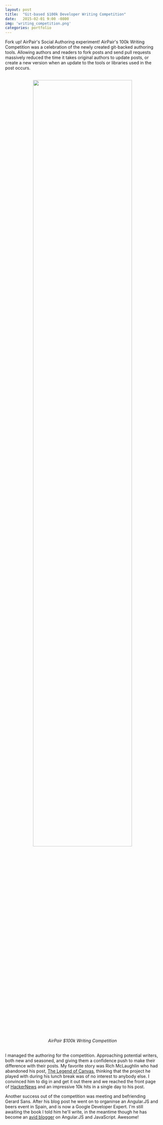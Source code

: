 ```yaml
---
layout: post
title:  "Git-based $100k Developer Writing Competition"
date:   2015-02-01 9:00 -0800
img: 'writing_competition.png'
categories: portfolio
---
```


Fork up! AirPair's Social Authoring experiment! AirPair's 100k Writing Competition was a celebration of the newly created git-backed authoring tools. Allowing authors and readers to fork posts and send pull requests massively reduced the time it takes original authors to update posts, or create a new version when an update to the tools or libraries used in the post occurs.

<center>
<br/>
<img src="{{ site.url }}/assets/img/2015/airpair_writing_competition.png" style="width:80%">
<br/>
<cite>AirPair $100k Writing Competition</cite>
</center>
<br/>


I managed the authoring for the competition. Approaching potential writers, both new and seasoned, and giving them a confidence push to make their difference with their posts.  My favorite story was Rich McLaughlin who had abandoned his post, [The Legend of Canvas](https://www.airpair.com/javascript/posts/the-legend-of-canvas), thinking that the project he played with during his lunch break was of no interest to anybody else. I convinced him to dig in and get it out there and we reached the front page of [HackerNews](https://news.ycombinator.com) and an impressive 10k hits in a single day to his post.

Another success out of the competition was meeting and befriending Gerard Sans. After his blog post he went on to organinse an Angular.JS and beers event in Spain, and is now a Google Developer Expert. I'm still awaiting the book I told him he'll write, in the meantime though he has become an <a href="https://medium.com/@gerard.sans">avid blogger</a> on Angular.JS and JavaScript. Awesome!